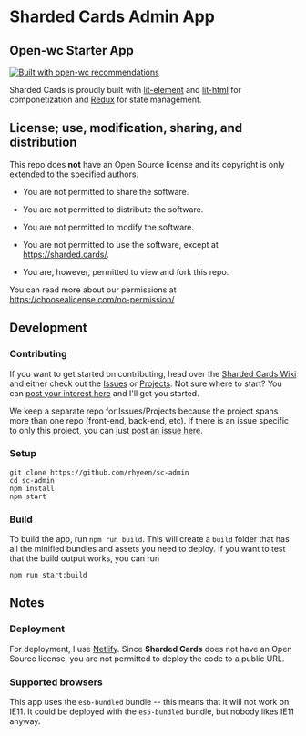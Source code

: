 # Sharded Cards Admin App

## Open-wc Starter App

[![Built with open-wc recommendations](https://img.shields.io/badge/built%20with-open--wc-blue.svg)](https://github.com/open-wc)

Sharded Cards is proudly built with [lit-element](https://github.com/PolymerLabs/lit-element) and [lit-html](https://github.com/PolymerLabs/lit-html) for componetization and [Redux](https://redux.js.org/) for state management.

## License; use, modification, sharing, and distribution

This repo does **not** have an Open Source license and its copyright is only extended to the specified authors.
* You are not permitted to share the software.
* You are not permitted to distribute the software.
* You are not permitted to modify the software.
* You are not permitted to use the software, except at https://sharded.cards/.

* You are, however, permitted to view and fork this repo.

You can read more about our permissions at https://choosealicense.com/no-permission/

## Development

### Contributing

If you want to get started on contributing, head over the [Sharded Cards Wiki](https://github.com/rhyeen/shardedcards) and either check out the [Issues](https://github.com/rhyeen/shardedcards/issues) or [Projects](https://github.com/rhyeen/shardedcards/projects).  Not sure where to start?  You can [post your interest here](https://github.com/rhyeen/shardedcards/issues/2) and I'll get you started.

We keep a separate repo for Issues/Projects because the project spans more than one repo (front-end, back-end, etc).  If there is an issue specific to only this project, you can just [post an issue here](https://github.com/rhyeen/sc-admin/issues).

### Setup

```
git clone https://github.com/rhyeen/sc-admin
cd sc-admin
npm install
npm start
```

### Build

To build the app, run `npm run build`. This will create a `build` folder that has all the minified 
bundles and assets you need to deploy. If you want to test that the build output works, you can run

```
npm run start:build
```

## Notes

### Deployment

For deployment, I use [Netlify](https://www.netlify.com/). Since **Sharded Cards** does not have an Open Source license, you are not permitted to deploy the code to a public URL.

### Supported browsers
This app uses the `es6-bundled` bundle -- this means that it will not work on IE11. It could be deployed with the `es5-bundled` bundle, but nobody likes IE11 anyway.